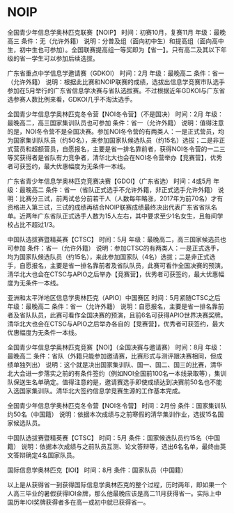 # NOIP
全国青少年信息学奥林匹克联赛【NOIP】
时间：初赛10月，复赛11月
年级：最晚高三
条件：无（允许外籍）
说明：分普及组（面向初中生）和提高组（面向高中生，初中生也可参加）。全国联赛提高组一等奖即为【省一】。只有高二及其以下年级的省一学生可以参加后续选拔。

广东省重点中学信息学邀请赛（GDKOI）
时间：2月
年级：最晚高二
条件：省一（允许外籍）
说明：根据此比赛和NOIP联赛的成绩，选拔出信息学竞赛市队选手参加在5月举行的广东省信息学决赛与省队选拔赛。不过根据近年GDKOI与广东省选参赛人数比例来看，GDKOI几乎不淘汰选手。

全国青少年信息学奥林匹克冬令营【NOI冬令营】（不是国决）
时间：2月
年级：最晚高二，高三国家集训队员也可参加
条件：省一（允许外籍）
说明：值得注意的是，NOI冬令营不是全国决赛。参加NOI冬令营的有两类人：一是正式营员，均为国家集训队队员（约50名），来参加国家队候选队员（约15名）选拔；二是非正式营员和超额营员，自愿报名，主要是省一排名靠前者，获得NOI冬令营的一二三等奖获得者是省队有力竞争者，清华北大也会在NOI冬令营举办【竞赛营】，优秀者可获签约，最大优惠幅度为无条件一本线。

广东省青少年信息学奥林匹克竞赛决赛【GDOI】（广东省选）
时间：4或5月
年级：最晚高二
条件：省一（省队正式选手不允许外籍，非正式选手允许外籍）
说明：比赛分三试，前两试总分前若干人（人数每年略涨，2017年为前70名）才有资格进入第三试，三试的成绩再结合NOIP联赛成绩最终决出代表广东省省队名单。近两年广东省队正式选手人数为15人左右，其中要求至少1名女生，且每间学校占比不超过1/3。

中国队选拔赛暨精英赛【CTSC】
时间：5月
年级：最晚高二，高三国家候选员也可参加
条件：省一（允许外籍）
说明：参加CTSC的有两类人：一是正式选手，均为国家队候选队员（约15名），来此参加国家队（4名）选拔；二是非正式选手，自愿报名，主要是省一排名靠前者及省队队员，此赛可看作全国决赛的预演。清华北大也会在CTSC与APIO之后举办【竞赛营】，优秀者可获签约，最大优惠幅度为无条件一本线。

亚洲和太平洋地区信息学奥林匹克（APIO）中国赛区
时间：5月紧随CTSC之后
年级：最晚高二
条件：省一（允许外籍）
说明：自愿报名，主要是省一排名靠前者及省队队员，此赛可看作全国决赛的预演，且前6名可获得APIO世界决赛奖牌。清华北大也会在CTSC与APIO之后举办各自的【竞赛营】，优秀者可获签约，最大优惠幅度为无条件一本线。

全国青少年信息学奥林匹克竞赛【NOI】（全国决赛与邀请赛）
时间：8月
年级：最晚高二
条件：省队（外籍只能参加邀请赛，比赛形式与测评跟决赛相同，但成绩单独列出）
说明：这个就是决出国家集训队、国一、国二、国三的比赛，清华北大会进一步落实之前的有条件签约（例如NOI全国前100名一本线录取等），集训队保送生名单确定。值得注意的是，邀请赛选手即使成绩达到决赛前50名也不能入选国家集训队。清华北大签约信息学竞赛生源的工作基本完成。

全国青少年信息学奥林匹克冬令营【NOI冬令营】
时间：2月份
条件：国家集训队约50名（中国籍）
说明：依据本次成绩与之前寒假的清华集训作业，选拔15名国家候选队员。

中国队选拔赛暨精英赛【CTSC】
时间：5月
条件：国家候选队员约15名（中国籍）
说明：依据本次成绩与之前队员互测、论文答辩等，选出6名名单，最终由英文答辩确定4名国家队员。

国际信息学奥林匹克【IOI】
时间：8月
条件：国家队员（中国籍）

以上是从获得省一到获得国际信息学奥林匹克的整个过程，历时两年，即如果一个人高三毕业的暑假获得IOI金牌，那么他最晚应该是高二11月获得省一。实际上中国历年IOI奖牌获得者多在高一或初中就已获得省一。
